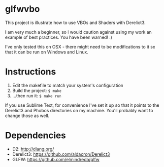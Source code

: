 # glfwvbo

This project is illustrate how to use VBOs and Shaders with Derelict3.

I am very much a beginner, so I would caution against using my work an example of best practices. You have been warned! :)

I've only tested this on OSX - there might need to be modifications to it so that it can be run on Windows and Linux.

# Instructions

1. Edit the makefile to match your system's configuration
2. Build the project: `$ make`
3. ...then run it: `$ make run`

If you use Sublime Text, for convenience I've set it up so that it points to the Derelict3 and Phobos directories on my machine. You'll probably want to change those as well.

# Dependencies

- D2: http://dlang.org/
- Derelict3: https://github.com/aldacron/Derelict3
- GLFW: https://github.com/elmindreda/glfw